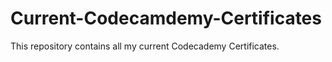 # Current-Codecamdemy-Certificates
This repository contains all my current Codecademy Certificates.
